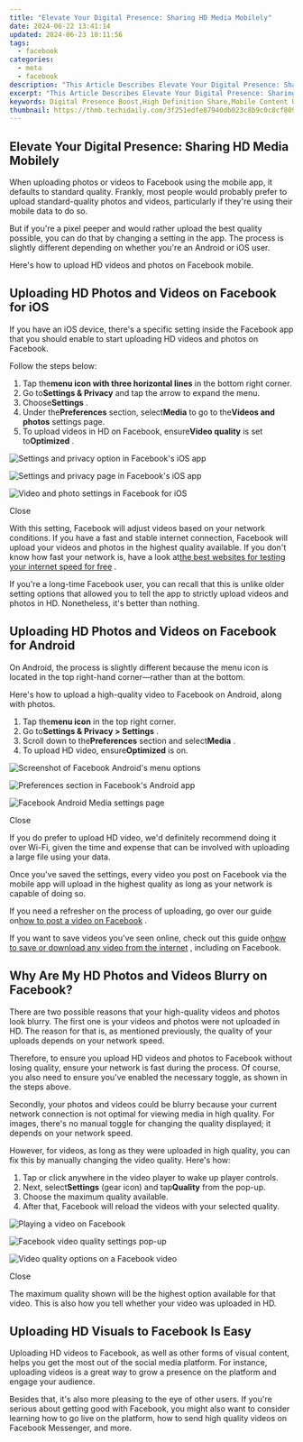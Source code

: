 ```yaml
---
title: "Elevate Your Digital Presence: Sharing HD Media Mobilely"
date: 2024-06-22 13:41:14
updated: 2024-06-23 10:11:56
tags:
  - facebook
categories:
  - meta
  - facebook
description: "This Article Describes Elevate Your Digital Presence: Sharing HD Media Mobilely"
excerpt: "This Article Describes Elevate Your Digital Presence: Sharing HD Media Mobilely"
keywords: Digital Presence Boost,High Definition Share,Mobile Content Upload,Elevate Media Display,Video Sharing Techniques,HD Media Mobility,Online Image Management
thumbnail: https://thmb.techidaily.com/3f251edfe87940db023c8b9c0c8cf809bbc15f1b02387807fe3914c9b67e4de7.jpg
---
```


## Elevate Your Digital Presence: Sharing HD Media Mobilely

 When uploading photos or videos to Facebook using the mobile app, it defaults to standard quality. Frankly, most people would probably prefer to upload standard-quality photos and videos, particularly if they're using their mobile data to do so.

 But if you're a pixel peeper and would rather upload the best quality possible, you can do that by changing a setting in the app. The process is slightly different depending on whether you're an Android or iOS user.

Here's how to upload HD videos and photos on Facebook mobile.

## Uploading HD Photos and Videos on Facebook for iOS

 If you have an iOS device, there's a specific setting inside the Facebook app that you should enable to start uploading HD videos and photos on Facebook.

Follow the steps below:

1. Tap the**menu icon with three horizontal lines** in the bottom right corner.
2. Go to**Settings & Privacy** and tap the arrow to expand the menu.
3. Choose**Settings** .
4. Under the**Preferences** section, select**Media** to go to the**Videos and photos** settings page.
5. To upload videos in HD on Facebook, ensure**Video quality** is set to**Optimized** .

![Settings and privacy option in Facebook's iOS app](https://static1.makeuseofimages.com/wordpress/wp-content/uploads/2022/04/Facebook-iOS-settings-and-privacy.jpg)

![Settings and privacy page in Facebook's iOS app](https://static1.makeuseofimages.com/wordpress/wp-content/uploads/2022/04/Settings-and-privacy-page-Facebook-iOS.jpg)

![Video and photo settings in Facebook for iOS](https://static1.makeuseofimages.com/wordpress/wp-content/uploads/2022/04/Videos-and-photos-settings-Facebook-for-iOS.jpg)

Close

 With this setting, Facebook will adjust videos based on your network conditions. If you have a fast and stable internet connection, Facebook will upload your videos and photos in the highest quality available. If you don't know how fast your network is, have a look at[the best websites for testing your internet speed for free](https://www.makeuseof.com/best-free-websites-test-internet-speed/) .

 If you're a long-time Facebook user, you can recall that this is unlike older setting options that allowed you to tell the app to strictly upload videos and photos in HD. Nonetheless, it's better than nothing.

## Uploading HD Photos and Videos on Facebook for Android

 On Android, the process is slightly different because the menu icon is located in the top right-hand corner—rather than at the bottom.

 Here's how to upload a high-quality video to Facebook on Android, along with photos.

1. Tap the**menu icon** in the top right corner.
2. Go to**Settings & Privacy > Settings** .
3. Scroll down to the**Preferences** section and select**Media** .
4. To upload HD video, ensure**Optimized** is on.

![Screenshot of Facebook Android's menu options](https://static1.makeuseofimages.com/wordpress/wp-content/uploads/2022/04/Facebook-Android-settings-and-privacy.jpg)

![Preferences section in Facebook's Android app](https://static1.makeuseofimages.com/wordpress/wp-content/uploads/2022/04/Facebook-Android-preferences.jpg)

![Facebook Android Media settings page](https://static1.makeuseofimages.com/wordpress/wp-content/uploads/2022/04/Media-settings-page-Facebook-Android.jpg)

Close

 If you do prefer to upload HD video, we'd definitely recommend doing it over Wi-Fi, given the time and expense that can be involved with uploading a large file using your data.

 Once you've saved the settings, every video you post on Facebook via the mobile app will upload in the highest quality as long as your network is capable of doing so.

 If you need a refresher on the process of uploading, go over our guide on[how to post a video on Facebook](https://www.makeuseof.com/how-to-post-video-on-facebook/) .

 If you want to save videos you've seen online, check out this guide on[how to save or download any video from the internet](https://www.makeuseof.com/tag/18-free-ways-to-download-any-video-off-the-internet/) , including on Facebook.

## Why Are My HD Photos and Videos Blurry on Facebook?

 There are two possible reasons that your high-quality videos and photos look blurry. The first one is your videos and photos were not uploaded in HD. The reason for that is, as mentioned previously, the quality of your uploads depends on your network speed.

 Therefore, to ensure you upload HD videos and photos to Facebook without losing quality, ensure your network is fast during the process. Of course, you also need to ensure you've enabled the necessary toggle, as shown in the steps above.

 Secondly, your photos and videos could be blurry because your current network connection is not optimal for viewing media in high quality. For images, there's no manual toggle for changing the quality displayed; it depends on your network speed.

 However, for videos, as long as they were uploaded in high quality, you can fix this by manually changing the video quality. Here's how:

1. Tap or click anywhere in the video player to wake up player controls.
2. Next, select**Settings** (gear icon) and tap**Quality** from the pop-up.
3. Choose the maximum quality available.
4. After that, Facebook will reload the videos with your selected quality.

![Playing a video on Facebook](https://static1.makeuseofimages.com/wordpress/wp-content/uploads/2023/04/01-playing-video-facebook.jpg)

![Facebook video quality settings pop-up](https://static1.makeuseofimages.com/wordpress/wp-content/uploads/2023/04/02-video-settings-facebook.jpg)

![Video quality options on a Facebook video](https://static1.makeuseofimages.com/wordpress/wp-content/uploads/2023/04/03-video-quality-options-facebook.jpg)

Close

 The maximum quality shown will be the highest option available for that video. This is also how you tell whether your video was uploaded in HD.

## Uploading HD Visuals to Facebook Is Easy

 Uploading HD videos to Facebook, as well as other forms of visual content, helps you get the most out of the social media platform. For instance, uploading videos is a great way to grow a presence on the platform and engage your audience.

 Besides that, it's also more pleasing to the eye of other users. If you're serious about getting good with Facebook, you might also want to consider learning how to go live on the platform, how to send high quality videos on Facebook Messenger, and more.


<ins class="adsbygoogle"
     style="display:block"
     data-ad-format="autorelaxed"
     data-ad-client="ca-pub-7571918770474297"
     data-ad-slot="1223367746"></ins>



<ins class="adsbygoogle"
     style="display:block"
     data-ad-client="ca-pub-7571918770474297"
     data-ad-slot="8358498916"
     data-ad-format="auto"
     data-full-width-responsive="true"></ins>
